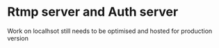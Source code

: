 # Rtmp server and Auth server
Work on localhsot still needs to be optimised and hosted for production version 
